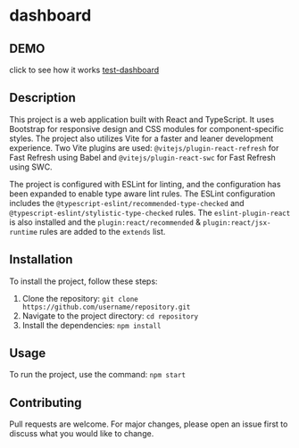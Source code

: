 # dashboard

## DEMO
click to see how it works
[test-dashboard](https://react-user-dashboard-six.vercel.app/)

## Description

This project is a web application built with React and TypeScript. It uses Bootstrap for responsive design and CSS modules for component-specific styles. The project also utilizes Vite for a faster and leaner development experience. Two Vite plugins are used: `@vitejs/plugin-react-refresh` for Fast Refresh using Babel and `@vitejs/plugin-react-swc` for Fast Refresh using SWC.

The project is configured with ESLint for linting, and the configuration has been expanded to enable type aware lint rules. The ESLint configuration includes the `@typescript-eslint/recommended-type-checked` and `@typescript-eslint/stylistic-type-checked` rules. The `eslint-plugin-react` is also installed and the `plugin:react/recommended` & `plugin:react/jsx-runtime` rules are added to the `extends` list.

## Installation

To install the project, follow these steps:

1. Clone the repository: `git clone https://github.com/username/repository.git`
2. Navigate to the project directory: `cd repository`
3. Install the dependencies: `npm install`

## Usage

To run the project, use the command: `npm start`

## Contributing

Pull requests are welcome. For major changes, please open an issue first to discuss what you would like to change.
